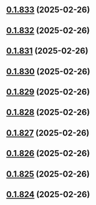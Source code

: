 ## [0.1.833](https://github.com/binary-braids/terraform-oracle/compare/v0.1.832...v0.1.833) (2025-02-26)



## [0.1.832](https://github.com/binary-braids/terraform-oracle/compare/v0.1.831...v0.1.832) (2025-02-26)



## [0.1.831](https://github.com/binary-braids/terraform-oracle/compare/v0.1.830...v0.1.831) (2025-02-26)



## [0.1.830](https://github.com/binary-braids/terraform-oracle/compare/v0.1.829...v0.1.830) (2025-02-26)



## [0.1.829](https://github.com/binary-braids/terraform-oracle/compare/v0.1.828...v0.1.829) (2025-02-26)



## [0.1.828](https://github.com/binary-braids/terraform-oracle/compare/v0.1.827...v0.1.828) (2025-02-26)



## [0.1.827](https://github.com/binary-braids/terraform-oracle/compare/v0.1.826...v0.1.827) (2025-02-26)



## [0.1.826](https://github.com/binary-braids/terraform-oracle/compare/v0.1.825...v0.1.826) (2025-02-26)



## [0.1.825](https://github.com/binary-braids/terraform-oracle/compare/v0.1.824...v0.1.825) (2025-02-26)



## [0.1.824](https://github.com/binary-braids/terraform-oracle/compare/v0.1.823...v0.1.824) (2025-02-26)



